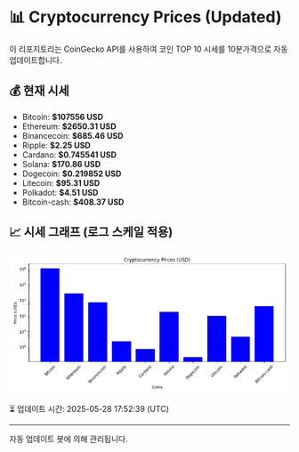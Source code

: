 
# 📊 Cryptocurrency Prices (Updated)

이 리포지토리는 CoinGecko API를 사용하여 코인 TOP 10 시세를 10분가격으로 자동 업데이트합니다.

## 💰 현재 시세
- Bitcoin: **$107556 USD**
- Ethereum: **$2650.31 USD**
- Binancecoin: **$685.46 USD**
- Ripple: **$2.25 USD**
- Cardano: **$0.745541 USD**
- Solana: **$170.86 USD**
- Dogecoin: **$0.219852 USD**
- Litecoin: **$95.31 USD**
- Polkadot: **$4.51 USD**
- Bitcoin-cash: **$408.37 USD**

## 📈 시세 그래프 (로그 스케일 적용)
![Crypto Prices](crypto_prices.png)

⏳ 업데이트 시간: 2025-05-28 17:52:39 (UTC)

---
자동 업데이트 봇에 의해 관리됩니다.
